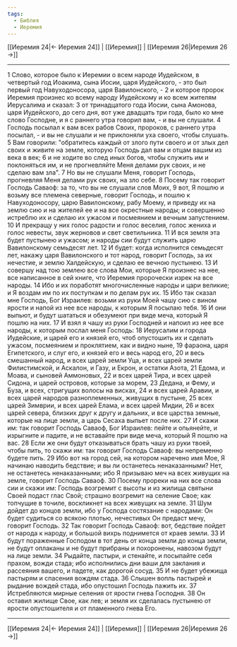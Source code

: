 ```yaml
---
tags:
  - Библия
  - Иеремия
---
```

[[Иеремия 24|← Иеремия 24]] | [[Иеремия]] | [[Иеремия 26|Иеремия 26 →]]

---
1 Слово, которое было к Иеремии о всем народе Иудейском, в четвертый год Иоакима, сына Иосии, царя Иудейского, - это был первый год Навуходоносора, царя Вавилонского, -
2 и которое пророк Иеремия произнес ко всему народу Иудейскому и ко всем жителям Иерусалима и сказал:
3 от тринадцатого года Иосии, сына Амонова, царя Иудейского, до сего дня, вот уже двадцать три года, было ко мне слово Господне, и я с раннего утра говорил вам, - и вы не слушали.
4 Господь посылал к вам всех рабов Своих, пророков, с раннего утра посылал, - и вы не слушали и не приклоняли уха своего, чтобы слушать.
5 Вам говорили: "обратитесь каждый от злого пути своего и от злых дел своих и живите на земле, которую Господь дал вам и отцам вашим из века в век;
6 и не ходите во след иных богов, чтобы служить им и поклоняться им, и не прогневляйте Меня делами рук своих, и не сделаю вам зла".
7 Но вы не слушали Меня, говорит Господь, прогневляя Меня делами рук своих, на зло себе.
8 Посему так говорит Господь Саваоф: за то, что вы не слушали слов Моих,
9 вот, Я пошлю и возьму все племена северные, говорит Господь, и пошлю к Навуходоносору, царю Вавилонскому, рабу Моему, и приведу их на землю сию и на жителей ее и на все окрестные народы; и совершенно истреблю их и сделаю их ужасом и посмеянием и вечным запустением.
10 И прекращу у них голос радости и голос веселия, голос жениха и голос невесты, звук жерновов и свет светильника.
11 И вся земля эта будет пустынею и ужасом; и народы сии будут служить царю Вавилонскому семьдесят лет.
12 И будет: когда исполнится семьдесят лет, накажу царя Вавилонского и тот народ, говорит Господь, за их нечестие, и землю Халдейскую, и сделаю ее вечною пустынею.
13 И совершу над тою землею все слова Мои, которые Я произнес на нее, все написанное в сей книге, что Иеремия пророчески изрек на все народы.
14 Ибо и их поработят многочисленные народы и цари великие; и Я воздам им по их поступкам и по делам рук их.
15 Ибо так сказал мне Господь, Бог Израилев: возьми из руки Моей чашу сию с вином ярости и напой из нее все народы, к которым Я посылаю тебя.
16 И они выпьют, и будут шататься и обезумеют при виде меча, который Я пошлю на них.
17 И взял я чашу из руки Господней и напоил из нее все народы, к которым послал меня Господь:
18 Иерусалим и города Иудейские, и царей его и князей его, чтоб опустошить их и сделать ужасом, посмеянием и проклятием, как и видно ныне,
19 фараона, царя Египетского, и слуг его, и князей его и весь народ его,
20 и весь смешанный народ, и всех царей земли Уца, и всех царей земли Филистимской, и Аскалон, и Газу, и Екрон, и остатки Азота,
21 Едома, и Моава, и сыновей Аммоновых,
22 и всех царей Тира, и всех царей Сидона, и царей островов, которые за морем,
23 Дедана, и Фему, и Буза, и всех, стригущих волосы на висках,
24 и всех царей Аравии, и всех царей народов разноплеменных, живущих в пустыне,
25 всех царей Зимврии, и всех царей Елама, и всех царей Мидии,
26 и всех царей севера, близких друг к другу и дальних, и все царства земные, которые на лице земли, а царь Сесаха выпьет после них.
27 И скажи им: так говорит Господь Саваоф, Бог Израилев: пейте и опьянейте, и изрыгните и падите, и не вставайте при виде меча, который Я пошлю на вас.
28 Если же они будут отказываться брать чашу из руки твоей, чтобы пить, то скажи им: так говорит Господь Саваоф: вы непременно будете пить.
29 Ибо вот на город сей, на котором наречено имя Мое, Я начинаю наводить бедствие; и вы ли останетесь ненаказанными? Нет, не останетесь ненаказанными; ибо Я призываю меч на всех живущих на земле, говорит Господь Саваоф.
30 Посему прореки на них все слова сии и скажи им: Господь возгремит с высоты и из жилища святыни Своей подаст глас Свой; страшно возгремит на селение Свое; как топчущие в точиле, воскликнет на всех живущих на земле.
31 Шум дойдет до концов земли, ибо у Господа состязание с народами: Он будет судиться со всякою плотью, нечестивых Он предаст мечу, говорит Господь.
32 Так говорит Господь Саваоф: вот, бедствие пойдет от народа к народу, и большой вихрь поднимется от краев земли.
33 И будут пораженные Господом в тот день от конца земли до конца земли, не будут оплаканы и не будут прибраны и похоронены, навозом будут на лице земли.
34 Рыдайте, пастыри, и стенайте, и посыпайте себя прахом, вожди стада; ибо исполнились дни ваши для заклания и рассеяния вашего, и падете, как дорогой сосуд.
35 И не будет убежища пастырям и спасения вождям стада.
36 Слышен вопль пастырей и рыдание вождей стада, ибо опустошил Господь пажить их.
37 Истребляются мирные селения от ярости гнева Господня.
38 Он оставил жилище Свое, как лев; и земля их сделалась пустынею от ярости опустошителя и от пламенного гнева Его.

---
[[Иеремия 24|← Иеремия 24]] | [[Иеремия]] | [[Иеремия 26|Иеремия 26 →]]
